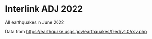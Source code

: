 # Interlink ADJ 2022
All earthquakes in June 2022

Data from https://earthquake.usgs.gov/earthquakes/feed/v1.0/csv.php
